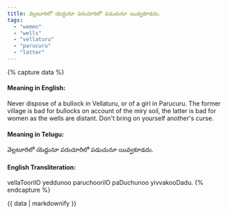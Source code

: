 ```yaml
---
title: వెల్లటూరిలో యెద్దునూ పరుచూరిలో పడుచునూ యివ్వకూడదు.
tags:
  - "women"
  - "wells"
  - "vellaturu"
  - "parucuru"
  - "latter"
---
```


{% capture data %}
#### Meaning in English:
Never dispose of a bullock in Vellaturu, or of a girl in Parucuru.
The former village is bad for bullocks on account of the miry soil, the latter is bad for women as the wells are distant.
Don't bring on yourself another's curse.

#### Meaning in Telugu:
వెల్లటూరిలో యెద్దునూ పరుచూరిలో పడుచునూ యివ్వకూడదు.

#### English Transliteration:
vellaToorilO yeddunoo paruchoorilO paDuchunoo yivvakooDadu.
{% endcapture %}

<div class="notice">{{ data | markdownify }}</div>

